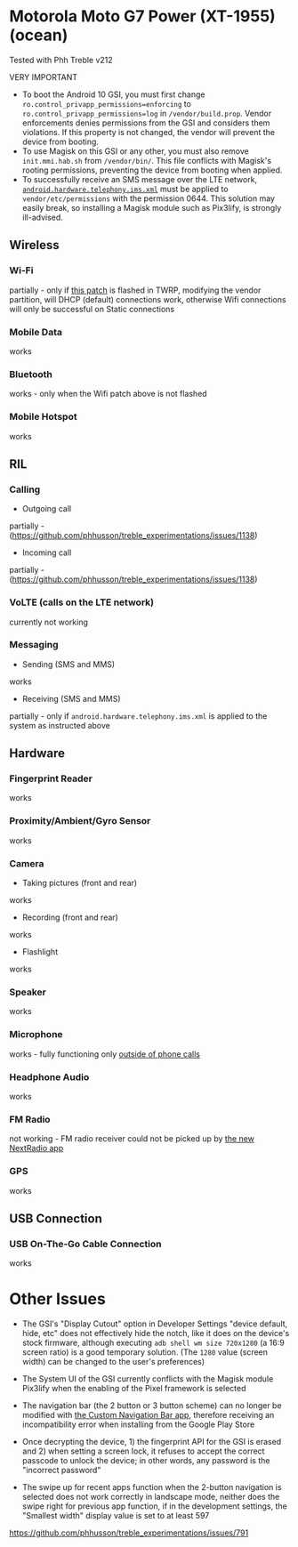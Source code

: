 # Motorola Moto G7 Power (XT-1955) (ocean)

Tested with Phh Treble v212

VERY IMPORTANT
- To boot the Android 10 GSI, you must first change `ro.control_privapp_permissions=enforcing` to `ro.control_privapp_permissions=log` in `/vendor/build.prop`. Vendor enforcements denies permissions from the GSI and considers them violations. If this property is not changed, the vendor will prevent the device from booting.
- To use Magisk on this GSI or any other, you must also remove `init.mmi.hab.sh` from `/vendor/bin/`. This file conflicts with Magisk's rooting permissions, preventing the device from booting when applied.
- To successfully receive an SMS message over the LTE network, [`android.hardware.telephony.ims.xml`](http://treble.phh.me/android.hardware.telephony.ims.xml) must be applied to `vendor/etc/permissions` with the permission 0644. This solution may easily break, so installing a Magisk module such as Pix3lify, is strongly ill-advised.

## Wireless

### Wi-Fi

partially - only if [this patch](https://t.me/G7Power/29274) is flashed in TWRP, modifying the vendor partition, will DHCP (default) connections work, otherwise Wifi connections will only be successful on Static connections 

### Mobile Data

works

### Bluetooth

works - only when the Wifi patch above is not flashed

### Mobile Hotspot

works

## RIL

### Calling

- Outgoing call

partially - (https://github.com/phhusson/treble_experimentations/issues/1138)

- Incoming call

partially - (https://github.com/phhusson/treble_experimentations/issues/1138)

### VoLTE (calls on the LTE network)

currently not working

### Messaging

- Sending (SMS and MMS)

works

- Receiving (SMS and MMS)


partially - only if `android.hardware.telephony.ims.xml` is applied to the system as instructed above


## Hardware

### Fingerprint Reader

works

### Proximity/Ambient/Gyro Sensor

works

### Camera

- Taking pictures (front and rear)

works

- Recording (front and rear)

works

- Flashlight

works

### Speaker

works

### Microphone

works - fully functioning only [outside of phone calls](https://github.com/phhusson/treble_experimentations/issues/1138)

### Headphone Audio

works

### FM Radio

not working - FM radio receiver could not be picked up by [the new NextRadio app](https://play.google.com/store/apps/details?id=com.nextradioapp.nextradio)

### GPS

works

## USB Connection

### USB On-The-Go Cable Connection

works

# Other Issues

- The GSI's "Display Cutout" option in Developer Settings "device default, hide, etc" does not effectively hide the notch, like it does on the device's stock firmware, although executing `adb shell wm size 720x1280` (a 16:9 screen ratio) is a good temporary solution. (The `1280` value (screen width) can be changed to the user's preferences)

- The System UI of the GSI currently conflicts with the Magisk module Pix3lify when the enabling of the Pixel framework is selected

- The navigation bar (the 2 button or 3 button scheme) can no longer be modified with [the Custom Navigation Bar app](https://play.google.com/store/apps/details?id=xyz.paphonb.systemuituner), therefore receiving an incompatibility error when installing from the Google Play Store

- Once decrypting the device, 1) the fingerprint API for the GSI is erased and 2) when setting a screen lock, it refuses to accept the correct passcode to unlock the device; in other words, any password is the "incorrect password"

- The swipe up for recent apps function when the 2-button navigation is selected does not work correctly in landscape mode, neither does the swipe right for previous app function, if in the development settings, the "Smallest width" display value is set to at least 597

https://github.com/phhusson/treble_experimentations/issues/791